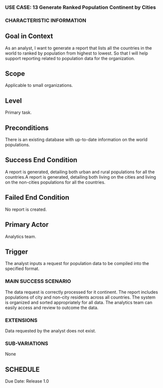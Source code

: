 ### USE CASE: 13 Generate Ranked Population Continent by Cities

### CHARACTERISTIC INFORMATION
## Goal in Context
As an analyst, I want to generate a report that lists all the countries in the world to ranked by population from highest to lowest.
So that I will help support reporting related to population data for the organization.

## Scope
Applicable to small organizations.

## Level
Primary task.

## Preconditions
There is an existing database with up-to-date information on the world populations.

## Success End Condition
A report is generated, detailing both urban and rural populations for all the countries.A report is generated, detailing both living on the cities and living on the non-cities populations for all the countries.

## Failed End Condition
No report is created.

## Primary Actor
Analytics team.

## Trigger
The analyst inputs a request for population data to be compiled into the specified format.

### MAIN SUCCESS SCENARIO
The data request is correctly processed for it continent.
The report includes populations of city and non-city residents across all countries.
The system is organized and sorted appropriately for all data.
The analytics team can easily access and review to outcome the data.

### EXTENSIONS
Data requested by the analyst does not exist.

### SUB-VARIATIONS
None

## SCHEDULE
Due Date: Release 1.0

